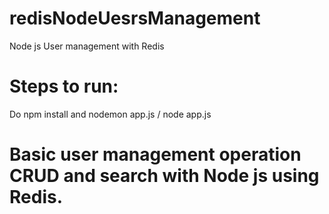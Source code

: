 # redisNodeUesrsManagement
Node js User management with Redis

# Steps to run:
Do npm install and nodemon app.js / node app.js

# Basic user management operation CRUD and search with Node js using Redis. 
